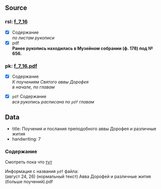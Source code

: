 ## Source

### rsl: [f_7_16][rsl]
- [x] Содержание  
  *по листам рукописи*
- [x] pdf  
**Ранее рукопись находилась в Музейном собрании (ф. 178) под № 656.**
### pk: [f_7_16.pdf][pk]
- [x] Содержание  
  *К поучениям Святого аввы Дорофея*  
  *в начале, по главам*

- [x] `pdf` Содержание  
  *вся рукопись расписана по `pdf` главам*

## Data

* title: Поучения и послания преподобного аввы Дорофея и различные жития
* handwriting: 7


### Содержание
Смотреть пока что [тут][lives_saints]

Информация с названия `pdf` файла:  
(август 24, 26)
(нормальный текст)
Авва Дорофей и различные жития
(больше поучений).pdf



[rsl]: https://lib-fond.ru/lib-rgb/7/f-7-16/

[pk]: ../../../../../../pravoslavie/lives_saints/f_7_16.pdf


[lives_saints]: ../../../lives_saints/Жития-Святых.md